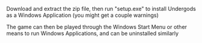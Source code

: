 Download and extract the zip file, then run "setup.exe" to install Undergods as a Windows Application (you might get a couple warnings)

The game can then be played through the Windows Start Menu or other means to run Windows Applications, and can be uninstalled similarly
